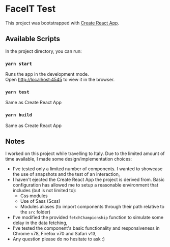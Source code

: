 # FaceIT Test
This project was bootstrapped with [Create React App](https://github.com/facebook/create-react-app).

## Available Scripts

In the project directory, you can run:

### `yarn start`

Runs the app in the development mode.<br />
Open [http://localhost:4545](http://localhost:4545) to view it in the browser.

### `yarn test`

Same as Create React App

### `yarn build`

Same as Create React App

## Notes

I worked on this project while travelling to Italy. Due to the limited amount of time available, I made some design/implementation choices:
- I've tested only a limited number of components. I wanted to showcase the use of snapshots and the test of an interaction,
- I haven't ejected the Create React App the project is derived from. Basic configuration has allowed me to setup a reasonable environment that includes (but is not limited to):
  - Css modules
  - Use of Sass (Scss)
  - Modules aliases (to import components through their path relative to the `src` folder)
- I've modified the provided `fetchChampionship` function to simulate some delay in the data fetching,
- I've tested the component's basic functionality and responsiveness in Chrome v78, Firefox v70 and Safari v13,
- Any question please do no hesitate to ask :)


